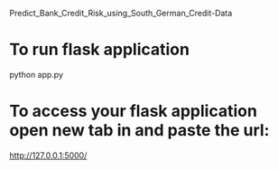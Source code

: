 Predict_Bank_Credit_Risk_using_South_German_Credit-Data
#  To run flask application

python app.py

#   To access your flask application open new tab in and paste the url:

http://127.0.0.1:5000/

